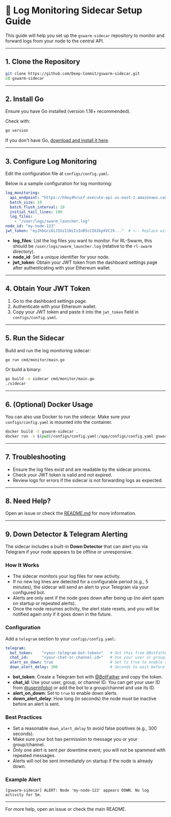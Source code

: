 # 🚀 Log Monitoring Sidecar Setup Guide

This guide will help you set up the `gswarm-sidecar` repository to monitor and forward logs from your node to the central API.

---

## 1. Clone the Repository

```sh
git clone https://github.com/Deep-Commit/gswarm-sidecar.git
cd gswarm-sidecar
```

---

## 2. Install Go

Ensure you have Go installed (version 1.18+ recommended).

Check with:

```sh
go version
```

If you don't have Go, [download and install it here](https://go.dev/dl/).

---

## 3. Configure Log Monitoring

Edit the configuration file at `configs/config.yaml`.

Below is a sample configuration for log monitoring:

```yaml
log_monitoring:
  api_endpoint: "https://h9oy4hruxf.execute-api.us-east-1.amazonaws.com/prod/v1/ingest"
  batch_size: 10
  batch_flush_interval: 10
  initial_tail_lines: 100
  log_files:
    - "/user/logs/swarm_launcher.log"
node_id: "my-node-123"
jwt_token: "eyJhbGciOiJIUzI1NiIsInR5cCI6IkpXVCJ9..."  # <-- Replace with your actual JWT
```

- **log_files**: List the log files you want to monitor. For RL-Swarm, this should be `/user/logs/swarm_launcher.log` (relative to the `rl-swarm` directory).
- **node_id**: Set a unique identifier for your node.
- **jwt_token**: Obtain your JWT token from the dashboard settings page after authenticating with your Ethereum wallet.

---

## 4. Obtain Your JWT Token

1. Go to the dashboard settings page.
2. Authenticate with your Ethereum wallet.
3. Copy your JWT token and paste it into the `jwt_token` field in `configs/config.yaml`.

---

## 5. Run the Sidecar

Build and run the log monitoring sidecar:

```sh
go run cmd/monitor/main.go
```

Or build a binary:

```sh
go build -o sidecar cmd/monitor/main.go
./sidecar
```

---

## 6. (Optional) Docker Usage

You can also use Docker to run the sidecar. Make sure your `configs/config.yaml` is mounted into the container.

```sh
docker build -t gswarm-sidecar .
docker run -v $(pwd)/configs/config.yaml:/app/configs/config.yaml gswarm-sidecar
```

---

## 7. Troubleshooting

- Ensure the log files exist and are readable by the sidecar process.
- Check your JWT token is valid and not expired.
- Review logs for errors if the sidecar is not forwarding logs as expected.

---

## 8. Need Help?

Open an issue or check the [README.md](../README.md) for more information.

---

## 9. Down Detector & Telegram Alerting

The sidecar includes a built-in **Down Detector** that can alert you via Telegram if your node appears to be offline or unresponsive.

### How It Works
- The sidecar monitors your log files for new activity.
- If no new log lines are detected for a configurable period (e.g., 5 minutes), the sidecar will send an alert to your Telegram via your configured bot.
- Alerts are only sent if the node goes down after being up (no alert spam on startup or repeated alerts).
- Once the node resumes activity, the alert state resets, and you will be notified again only if it goes down in the future.

### Configuration
Add a `telegram` section to your `configs/config.yaml`:

```yaml
telegram:
  bot_token:    "<your-telegram-bot-token>"   # Get this from @BotFather
  chat_id:      "<your-chat-or-channel-id>"   # Use your user or group/channel ID
  alert_on_down: true                         # Set to true to enable alerts
  down_alert_delay: 300                       # Seconds to wait before alerting (e.g., 300 = 5 minutes)
```

- **bot_token**: Create a Telegram bot with [@BotFather](https://t.me/BotFather) and copy the token.
- **chat_id**: Use your user, group, or channel ID. You can get your user ID from [@userinfobot](https://t.me/userinfobot) or add the bot to a group/channel and use its ID.
- **alert_on_down**: Set to `true` to enable down alerts.
- **down_alert_delay**: How long (in seconds) the node must be inactive before an alert is sent.

### Best Practices
- Set a reasonable `down_alert_delay` to avoid false positives (e.g., 300 seconds).
- Make sure your bot has permission to message you or your group/channel.
- Only one alert is sent per downtime event; you will not be spammed with repeated messages.
- Alerts will not be sent immediately on startup if the node is already down.

### Example Alert
```
[gswarm-sidecar] ALERT: Node 'my-node-123' appears DOWN. No log activity for 5m.
```

---

For more help, open an issue or check the main README.
